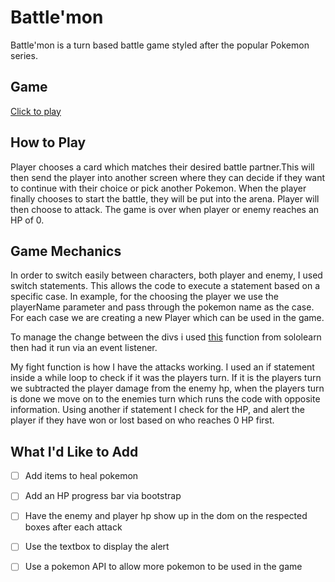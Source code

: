 # Battle'mon

Battle'mon is a turn based battle game styled after the popular Pokemon series. 


## Game
[Click to play](https://epic-jackson-af0413.netlify.app/#)


## How to Play

Player chooses a card which matches their desired battle partner.This will then send the player 
into another screen where they can decide if they want to continue with their choice or pick another Pokemon.
When the player finally chooses to start the battle, they will be put into the arena. Player will then choose to attack. 
The game is over when player or enemy reaches an HP of 0.

## Game Mechanics

In order to switch easily between characters, both player and enemy, I  used switch statements. This allows the code to execute a statement based on a specific case. In example, for the choosing the player we use the playerName parameter and pass through the pokemon name as the case. For each case we are creating a new Player which can be used in the game.

To manage the change between the divs i used [this](https://code.sololearn.com/W3087wxM8ov3/#js) function from sololearn then had it run via an event listener.

My fight function is how I have the attacks working. I used an if statement inside a while loop to check if it was the players turn. If it is the players turn we subtracted the player damage from the enemy hp, when the players turn is done we move on to the enemies turn which runs the code with opposite information. Using another if statement I check for the HP, and alert the player if they have won or lost based on who reaches 0 HP first.


## What I'd Like to Add 
- [ ] Add items to heal pokemon
- [ ] Add an HP progress bar via bootstrap
- [ ] Have the enemy and player hp show up in the dom on the respected boxes after each attack
- [ ] Use the textbox to display the alert
- [ ] Use a pokemon API to allow more pokemon to be used in the game


